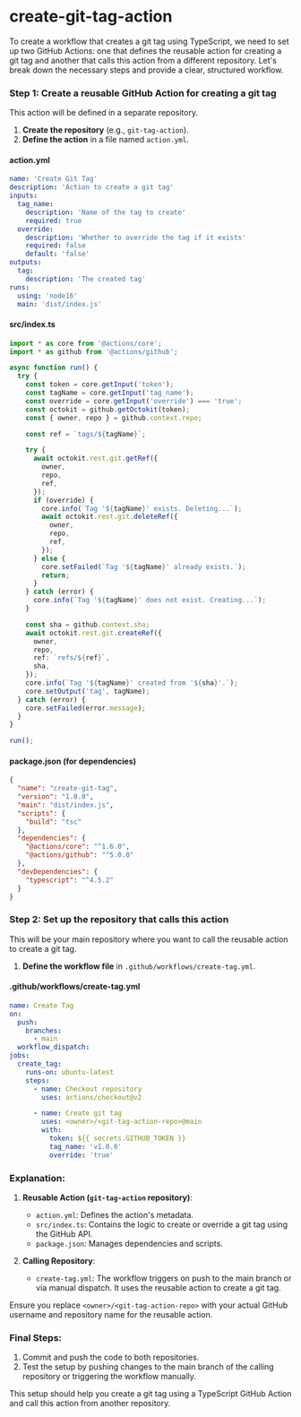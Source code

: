 # create-git-tag-action

To create a workflow that creates a git tag using TypeScript, we need to set up two GitHub Actions: one that defines the reusable action for creating a git tag and another that calls this action from a different repository. Let's break down the necessary steps and provide a clear, structured workflow.

### Step 1: Create a reusable GitHub Action for creating a git tag
This action will be defined in a separate repository. 
 
1. **Create the repository** (e.g., `git-tag-action`).
2. **Define the action** in a file named `action.yml`.

#### action.yml
```yaml
name: 'Create Git Tag'
description: 'Action to create a git tag'
inputs:
  tag_name:
    description: 'Name of the tag to create'
    required: true
  override:
    description: 'Whether to override the tag if it exists'
    required: false
    default: 'false'
outputs:
  tag:
    description: 'The created tag'
runs:
  using: 'node16'
  main: 'dist/index.js'
```

#### src/index.ts
```typescript
import * as core from '@actions/core';
import * as github from '@actions/github';

async function run() {
  try {
    const token = core.getInput('token');
    const tagName = core.getInput('tag_name');
    const override = core.getInput('override') === 'true';
    const octokit = github.getOctokit(token);
    const { owner, repo } = github.context.repo;

    const ref = `tags/${tagName}`;

    try {
      await octokit.rest.git.getRef({
        owner,
        repo,
        ref,
      });
      if (override) {
        core.info(`Tag '${tagName}' exists. Deleting...`);
        await octokit.rest.git.deleteRef({
          owner,
          repo,
          ref,
        });
      } else {
        core.setFailed(`Tag '${tagName}' already exists.`);
        return;
      }
    } catch (error) {
      core.info(`Tag '${tagName}' does not exist. Creating...`);
    }

    const sha = github.context.sha;
    await octokit.rest.git.createRef({
      owner,
      repo,
      ref: `refs/${ref}`,
      sha,
    });
    core.info(`Tag '${tagName}' created from '${sha}'.`);
    core.setOutput('tag', tagName);
  } catch (error) {
    core.setFailed(error.message);
  }
}

run();
```

#### package.json (for dependencies)
```json
{
  "name": "create-git-tag",
  "version": "1.0.0",
  "main": "dist/index.js",
  "scripts": {
    "build": "tsc"
  },
  "dependencies": {
    "@actions/core": "^1.6.0",
    "@actions/github": "^5.0.0"
  },
  "devDependencies": {
    "typescript": "^4.5.2"
  }
}
```

### Step 2: Set up the repository that calls this action
This will be your main repository where you want to call the reusable action to create a git tag.

1. **Define the workflow file** in `.github/workflows/create-tag.yml`.

#### .github/workflows/create-tag.yml
```yaml
name: Create Tag
on:
  push:
    branches:
      - main
  workflow_dispatch:
jobs:
  create_tag:
    runs-on: ubuntu-latest
    steps:
      - name: Checkout repository
        uses: actions/checkout@v2

      - name: Create git tag
        uses: <owner>/<git-tag-action-repo>@main
        with:
          token: ${{ secrets.GITHUB_TOKEN }}
          tag_name: 'v1.0.0'
          override: 'true'
```

### Explanation:

1. **Reusable Action (`git-tag-action` repository)**:
   - `action.yml`: Defines the action's metadata.
   - `src/index.ts`: Contains the logic to create or override a git tag using the GitHub API.
   - `package.json`: Manages dependencies and scripts.

2. **Calling Repository**:
   - `create-tag.yml`: The workflow triggers on push to the main branch or via manual dispatch. It uses the reusable action to create a git tag.

Ensure you replace `<owner>/<git-tag-action-repo>` with your actual GitHub username and repository name for the reusable action.

### Final Steps:
1. Commit and push the code to both repositories.
2. Test the setup by pushing changes to the main branch of the calling repository or triggering the workflow manually.

This setup should help you create a git tag using a TypeScript GitHub Action and call this action from another repository.
